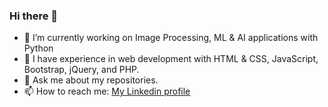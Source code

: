 ### Hi there 👋
<!--
**burakongoren/burakongoren** is a ✨ _special_ ✨ repository because its `README.md` (this file) appears on your GitHub profile.
Here are some ideas to get you started:
-->
- 🌱 I’m currently working on Image Processing, ML & AI applications with Python
- 🔭 I have experience in web development with HTML & CSS, JavaScript, Bootstrap, jQuery, and PHP.
- 💬 Ask me about my repositories.
- 📫 How to reach me: <a href="https://www.linkedin.com/in/burakongoren/">My Linkedin profile</a>


<!-- <img src="https://github-readme-stats.vercel.app/api?username=burakongoren&&show_icons=true&title_color=ffffff&icon_color=bb2acf&text_color=daf7dc&bg_color=151515"> -->
